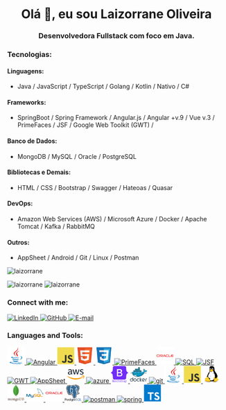 <!DOCTYPE html>
<html>
<body>
    <h1 align="center">Olá 👋, eu sou Laizorrane Oliveira</h1>
    <h3 align="center">Desenvolvedora Fullstack com foco em Java.</h3>
    <div class="container">
        <div>
            <h3>Tecnologias:</h3>
            <h4>Linguagens:</h4>
            <ul>
                <li>Java / JavaScript / TypeScript / Golang / Kotlin / Nativo / C#</li>
            </ul>
            <h4>Frameworks:</h4>
            <ul>
                <li>SpringBoot / Spring Framework / Angular.js / Angular +v.9 / Vue v.3 / PrimeFaces / JSF / Google Web Toolkit (GWT) / </li>
            </ul>
        </div>
        <div>
            <h4>Banco de Dados:</h4>
            <ul>
                <li>MongoDB / MySQL / Oracle / PostgreSQL</li>
            </ul>
            <h4>Bibliotecas e Demais:</h4>
            <ul>
                <li>HTML / CSS / Bootstrap / Swagger / Hateoas / Quasar</li>
            </ul>
                <h4>DevOps:</h4>
            <ul>
                <li>Amazon Web Services (AWS) / Microsoft Azure / Docker / Apache Tomcat / Kafka / RabbitMQ</li>
            </ul>
                <h4>Outros:</h4>
            <ul>
                <li>AppSheet / Android / Git / Linux / Postman</li>
            </ul>
        </div>
    </div>
    <p align="left"> <img src="https://komarev.com/ghpvc/?username=laizorrane&label=Profile%20views&color=0e75b6&style=flat" alt="laizorrane" /> </p>
    <div>
        <img height="165em" src="https://github-readme-stats.vercel.app/api?username=laizorrane&show_icons=true&theme=dracula&include_all_commits=true&count_private=true" alt="laizorrane" />
        <img height="165em" src="https://github-readme-streak-stats.herokuapp.com?user=laizorrane&theme=dark&date_format=j%2Fn%5B%2FY%5D" alt="laizorrane" />
    </div>
    <h3 align="left">Connect with me:</h3>
    <p align="left">
        <a href="https://www.linkedin.com/in/laizorrane/" target="_blank" rel="noreferrer">
            <img src="https://img.shields.io/badge/LinkedIn--_.svg?style=social&logo=linkedin" alt="LinkedIn" height="20" />
        </a>
        <a href="https://github.com/laizorrane" target="_blank" rel="noreferrer">
            <img src="https://img.shields.io/github/followers/laizorrane?label=follow&style=social" alt="GitHub" height="20" />
        </a>
        <a href="mailto:devlaizteixeira@gmail.com" target="_blank" rel="noreferrer">
            <img src="https://img.shields.io/badge/email--_.svg?style=social&logo=gmail" alt="E-mail" height="20" />
        </a>
    </p>
    <h3 align="left">Languages and Tools:</h3>
    <p align="left">
      <a href="https://raw.githubusercontent.com/devicons/devicon/master/icons/java/java-original.svg" target="_blank" rel="noreferrer">
    <img src="https://raw.githubusercontent.com/devicons/devicon/master/icons/java/java-original.svg" alt="Java" width="40" height="40"/>
</a>
<a href="https://angular.io" target="_blank" rel="noreferrer">
        <img src="https://angular.io/assets/images/logos/angular/angular.svg" alt="Angular" width="40" height="40"/>
    </a>
    <a href="https://raw.githubusercontent.com/devicons/devicon/master/icons/javascript/javascript-original.svg" target="_blank" rel="noreferrer">
        <img src="https://raw.githubusercontent.com/devicons/devicon/master/icons/javascript/javascript-original.svg" alt="JavaScript" width="40" height="40"/>
    </a>
    <a href="https://raw.githubusercontent.com/devicons/devicon/master/icons/html5/html5-original.svg" target="_blank" rel="noreferrer">
        <img src="https://raw.githubusercontent.com/devicons/devicon/master/icons/html5/html5-original.svg" alt="HTML" width="40" height="40"/>
    </a>
    <a href="https://raw.githubusercontent.com/devicons/devicon/master/icons/css3/css3-original.svg" target="_blank" rel="noreferrer">
        <img src="https://raw.githubusercontent.com/devicons/devicon/master/icons/css3/css3-original.svg" alt="CSS" width="40" height="40"/>
    </a>
    <a href="https://www.primefaces.org" target="_blank" rel="noreferrer">
        <img src="https://www.primefaces.org/wp-content/uploads/2020/10/prime_logo_new.png" alt="PrimeFaces" width="40" height="40"/>
    </a>
    <a href="https://raw.githubusercontent.com/devicons/devicon/master/icons/oracle/oracle-original.svg" target="_blank" rel="noreferrer">
        <img src="https://raw.githubusercontent.com/devicons/devicon/master/icons/oracle/oracle-original.svg" alt="Oracle" width="40" height="40"/>
    </a>
    <a href="https://www.svgrepo.com/show/303229/microsoft-sql-server-logo.svg" target="_blank" rel="noreferrer">
        <img src="https://www.svgrepo.com/show/303229/microsoft-sql-server-logo.svg" alt="SQL" width="40" height="40"/>
    </a>
    <a href="https://raw.githubusercontent.com/devicons/devicon/master/icons/jsf/jsf-original.svg" target="_blank" rel="noreferrer">
        <img src="https://raw.githubusercontent.com/devicons/devicon/master/icons/jsf/jsf-original.svg" alt="JSF" width="40" height="40"/>
    </a>
    <a href="https://cdn.worldvectorlogo.com/logos/google-web-toolkit.svg" target="_blank" rel="noreferrer">
        <img src="https://cdn.worldvectorlogo.com/logos/google-web-toolkit.svg" alt="GWT" width="40" height="40"/>
    </a>
    <a href="https://www.appsheet.com" target="_blank" rel="noreferrer">
        <img src="https://seeklogo.com/images/A/appsheet-logo-3F29CCBE37-seeklogo.com.png" alt="AppSheet" width="40" height="40"/>
    </a>
    <a href="https://aws.amazon.com" target="_blank" rel="noreferrer">
        <img src="https://raw.githubusercontent.com/devicons/devicon/master/icons/amazonwebservices/amazonwebservices-original-wordmark.svg" alt="aws" width="40" height="40"/>
    </a>
    <a href="https://azure.microsoft.com/en-in/" target="_blank" rel="noreferrer">
        <img src="https://www.vectorlogo.zone/logos/microsoft_azure/microsoft_azure-icon.svg" alt="azure" width="40" height="40"/>
    </a>
    <a href="https://getbootstrap.com" target="_blank" rel="noreferrer">
        <img src="https://raw.githubusercontent.com/devicons/devicon/master/icons/bootstrap/bootstrap-plain-wordmark.svg" alt="bootstrap" width="40" height="40"/>
    </a>
    <a href="https://www.docker.com/" target="_blank" rel="noreferrer">
        <img src="https://raw.githubusercontent.com/devicons/devicon/master/icons/docker/docker-original-wordmark.svg" alt="docker" width="40" height="40"/>
    </a>
    <a href="https://git-scm.com/" target="_blank" rel="noreferrer">
        <img src="https://www.vectorlogo.zone/logos/git-scm/git-scm-icon.svg" alt="git" width="40" height="40"/>
    </a>
        <a href="https://www.java.com" target="_blank" rel="noreferrer">
        <img src="https://raw.githubusercontent.com/devicons/devicon/master/icons/java/java-original.svg" alt="java" width="40" height="40"/>
    </a>
    <a href="https://developer.mozilla.org/en-US/docs/Web/JavaScript" target="_blank" rel="noreferrer">
        <img src="https://raw.githubusercontent.com/devicons/devicon/master/icons/javascript/javascript-original.svg" alt="javascript" width="40" height="40"/>
    </a>
    <a href="https://www.linux.org/" target="_blank" rel="noreferrer">
        <img src="https://raw.githubusercontent.com/devicons/devicon/master/icons/linux/linux-original.svg" alt="linux" width="40" height="40"/>
    </a>
    <a href="https://www.mongodb.com/" target="_blank" rel="noreferrer">
        <img src="https://raw.githubusercontent.com/devicons/devicon/master/icons/mongodb/mongodb-original-wordmark.svg" alt="mongodb" width="40" height="40"/>
    </a>
    <a href="https://www.mysql.com/" target="_blank" rel="noreferrer">
        <img src="https://raw.githubusercontent.com/devicons/devicon/master/icons/mysql/mysql-original-wordmark.svg" alt="mysql" width="40" height="40"/>
    </a>
    <a href="https://www.oracle.com/" target="_blank" rel="noreferrer">
        <img src="https://raw.githubusercontent.com/devicons/devicon/master/icons/oracle/oracle-original.svg" alt="oracle" width="40" height="40"/>
    </a>
    <a href="https://www.postgresql.org" target="_blank" rel="noreferrer">
        <img src="https://raw.githubusercontent.com/devicons/devicon/master/icons/postgresql/postgresql-original-wordmark.svg" alt="postgresql" width="40" height="40"/>
    </a>
    <a href="https://postman.com" target="_blank" rel="noreferrer">
        <img src="https://www.vectorlogo.zone/logos/getpostman/getpostman-icon.svg" alt="postman" width="40" height="40"/>
    </a>
    <a href="https://spring.io/" target="_blank" rel="noreferrer">
        <img src="https://www.vectorlogo.zone/logos/springio/springio-icon.svg" alt="spring" width="40" height="40"/>
    </a>
    <a href="https://www.typescriptlang.org/" target="_blank" rel="noreferrer">
        <img src="https://raw.githubusercontent.com/devicons/devicon/master/icons/typescript/typescript-original.svg" alt="typescript" width="40" height="40"/>
    </a>
    </p>
   </div>
</body>
</html>
